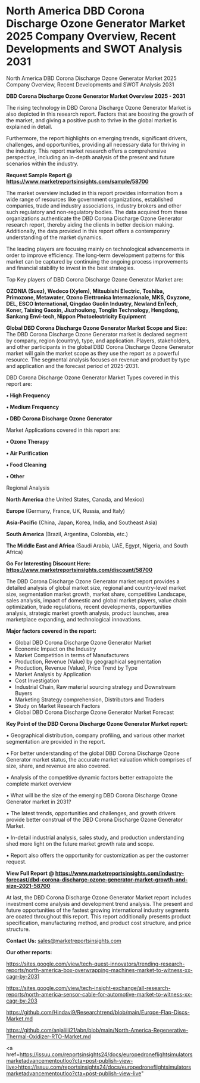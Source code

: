 # North America DBD Corona Discharge Ozone Generator Market 2025 Company Overview, Recent Developments and SWOT Analysis 2031
 North America DBD Corona Discharge Ozone Generator Market 2025 Company Overview, Recent Developments and SWOT Analysis 2031

<Strong> DBD Corona Discharge Ozone Generator Market Overview 2025 - 2031</strong>

The rising technology in DBD Corona Discharge Ozone Generator Market is also depicted in this research report. Factors that are boosting the growth of the market, and giving a positive push to thrive in the global market is explained in detail.

Furthermore, the report highlights on emerging trends, significant drivers, challenges, and opportunities, providing all necessary data for thriving in the industry. This report market research offers a comprehensive perspective, including an in-depth analysis of the present and future scenarios within the industry.

<strong>Request Sample Report @ <a href=https://www.marketreportsinsights.com/sample/58700>https://www.marketreportsinsights.com/sample/58700</a></strong>

The market overview included in this report provides information from a wide range of resources like government organizations, established companies, trade and industry associations, industry brokers and other such regulatory and non-regulatory bodies. The data acquired from these organizations authenticate the DBD Corona Discharge Ozone Generator research report, thereby aiding the clients in better decision making. Additionally, the data provided in this report offers a contemporary understanding of the market dynamics.

The leading players are focusing mainly on technological advancements in order to improve efficiency. The long-term development patterns for this market can be captured by continuing the ongoing process improvements and financial stability to invest in the best strategies.

Top Key players of DBD Corona Discharge Ozone Generator Market are:

<strong>OZONIA (Suez), Wedeco (Xylem), Mitsubishi Electric, Toshiba, Primozone, Metawater, Ozono Elettronica Internazionale, MKS, Oxyzone, DEL, ESCO lnternational, Qingdao Guolin Industry, Newland EnTech, Koner, Taixing Gaoxin, Jiuzhoulong, Tonglin Technology, Hengdong, Sankang Envi-tech, Nippon Photoelectricity Equipment</strong>

<strong><b>Global DBD Corona Discharge Ozone Generator Market Scope and Size:</b></strong>
The DBD Corona Discharge Ozone Generator market is declared segment by company, region (country), type, and application. Players, stakeholders, and other participants in the global DBD Corona Discharge Ozone Generator market will gain the market scope as they use the report as a powerful resource. The segmental analysis focuses on revenue and product by type and application and the forecast period of 2025-2031.

DBD Corona Discharge Ozone Generator Market Types covered in this report are:

<strong>• High Frequency

• Medium Frequency

• DBD Corona Discharge Ozone Generator</strong>

Market Applications covered in this report are:

<strong>• Ozone Therapy

• Air Purification

• Food Cleaning

• Other</strong> 

Regional Analysis

<strong>North America</strong> (the United States, Canada, and Mexico)

<strong>Europe</strong> (Germany, France, UK, Russia, and Italy)

<strong>Asia-Pacific</strong> (China, Japan, Korea, India, and Southeast Asia)

<strong>South America</strong> (Brazil, Argentina, Colombia, etc.)

<strong>The Middle East and Africa</strong> (Saudi Arabia, UAE, Egypt, Nigeria, and South Africa)

<strong>Go For Interesting Discount Here: <a href=https://www.marketreportsinsights.com/discount/58700>https://www.marketreportsinsights.com/discount/58700</a></strong>

The DBD Corona Discharge Ozone Generator market report provides a detailed analysis of global market size, regional and country-level market size, segmentation market growth, market share, competitive Landscape, sales analysis, impact of domestic and global market players, value chain optimization, trade regulations, recent developments, opportunities analysis, strategic market growth analysis, product launches, area marketplace expanding, and technological innovations.

<strong><b>Major factors covered in the report:</b></strong>
<ul>
  <li>Global DBD Corona Discharge Ozone Generator Market </li>
  <li>Economic Impact on the Industry</li>
  <li>Market Competition in terms of Manufacturers</li>
  <li>Production, Revenue (Value) by geographical segmentation</li>
  <li>Production, Revenue (Value), Price Trend by Type</li>
  <li>Market Analysis by Application</li>
  <li>Cost Investigation</li>
  <li>Industrial Chain, Raw material sourcing strategy and Downstream Buyers</li>
  <li>Marketing Strategy comprehension, Distributors and Traders</li>
  <li>Study on Market Research Factors</li>
  <li>Global DBD Corona Discharge Ozone Generator Market Forecast</li>
</ul>

<strong><b>Key Point of the DBD Corona Discharge Ozone Generator Market report:</b></strong>

• Geographical distribution, company profiling, and various other market segmentation are provided in the report.

• For better understanding of the global DBD Corona Discharge Ozone Generator market status, the accurate market valuation which comprises of size, share, and revenue are also covered.

• Analysis of the competitive dynamic factors better extrapolate the complete market overview

• What will be the size of the emerging DBD Corona Discharge Ozone Generator market in 2031?

• The latest trends, opportunities and challenges, and growth drivers provide better construal of the DBD Corona Discharge Ozone Generator Market.

• In-detail industrial analysis, sales study, and production understanding shed more light on the future market growth rate and scope.

• Report also offers the opportunity for customization as per the customer request.

<strong><b>View Full Report @ <a href=https://www.marketreportsinsights.com/industry-forecast/dbd-corona-discharge-ozone-generator-market-growth-and-size-2021-58700>https://www.marketreportsinsights.com/industry-forecast/dbd-corona-discharge-ozone-generator-market-growth-and-size-2021-58700</a></b></strong>


At last, the DBD Corona Discharge Ozone Generator Market report includes investment come analysis and development trend analysis. The present and future opportunities of the fastest growing international industry segments are coated throughout this report. This report additionally presents product specification, manufacturing method, and product cost structure, and price structure.

<strong>Contact Us:</strong>
sales@marketreportsinsights.com

<strong>Our other reports:</strong>

<a href=https://sites.google.com/view/tech-quest-innovators/trending-research-reports/north-america-box-overwrapping-machines-market-to-witness-xx-cagr-by-2031>https://sites.google.com/view/tech-quest-innovators/trending-research-reports/north-america-box-overwrapping-machines-market-to-witness-xx-cagr-by-2031</a>

<a href=https://sites.google.com/view/tech-insight-exchange/all-research-reports/north-america-sensor-cable-for-automotive-market-to-witness-xx-cagr-by-203>https://sites.google.com/view/tech-insight-exchange/all-research-reports/north-america-sensor-cable-for-automotive-market-to-witness-xx-cagr-by-203</a>

<a href=https://github.com/Hindavi9/Researchtrend/blob/main/Europe-Flap-Discs-Market.md>https://github.com/Hindavi9/Researchtrend/blob/main/Europe-Flap-Discs-Market.md</a>

<a href=https://github.com/anjaliiii21/abn/blob/main/North-America-Regenerative-Thermal-Oxidizer-RTO-Market.md>https://github.com/anjaliiii21/abn/blob/main/North-America-Regenerative-Thermal-Oxidizer-RTO-Market.md</a>

<a href=https://issuu.com/reportsinsights24/docs/europedroneflightsimulatorsmarketadvancementoutloo?cta=post-publish-view-live>https://issuu.com/reportsinsights24/docs/europedroneflightsimulatorsmarketadvancementoutloo?cta=post-publish-view-live</a>"

